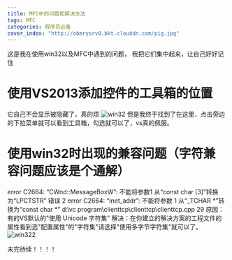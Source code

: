 ```yaml
---
title: MFC中的问题和解决方法
tags: MFC
categories: 程序员必备
cover_index: "http://obmrysrv0.bkt.clouddn.com/pig.jpg"
---
```

这是我在使用win32以及MFC中遇到的问题，
我把它们集中起来，让自己好好记住

# 使用VS2013添加控件的工具箱的位置
它自己不会显示被隐藏了，真的烦
![win32](http://obmrysrv0.bkt.clouddn.com/win32.png)
但是我终于找到了在这里，点击旁边的下拉菜单就可以看到工具箱，勾选就可以了，vs真的佩服。

# 使用win32时出现的兼容问题（字符兼容问题应该是个通解）
error C2664: “CWnd::MessageBoxW”: 不能将参数1 从“const char [3]”转换为“LPCTSTR” 错误 2 error C2664: “inet_addr”: 不能将参数 1 从“_TCHAR *”转换为“const char *” d:\vc program\clienttcp\clienttcp\clienttcp.cpp 29 原因：有的VS默认的"使用 Unicode 字符集"
解决：在你建立的解决方案的工程文件的属性看到选"配置属性"的"字符集"请选择"使用多字节字符集"就可以了。
![win322](http://obmrysrv0.bkt.clouddn.com/win322.png)

未完待续！！！！